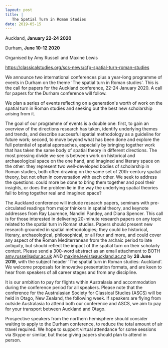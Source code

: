 ```yaml
---
layout: post
title: |
   The Spatial Turn in Roman Studies
date: 2019-05-15
---
```


Auckland, **January 22-24 2020**

Durham, **June 10-12
2020**

Organised by Amy Russell and Maxine
Lewis

<https://classicalstudies.org/scs-news/cfp-spatial-turn-roman-studies>

We
announce two international conferences plus a year-long programme of
events in Durham on the theme 'The spatial turn in Roman studies'. This
is the call for papers for the Auckland conference, 22-24 January 2020.
A call for papers for the Durham conference will follow.

We
plan a series of events reflecting on a generation's worth of work on
the spatial turn in Roman studies and seeking out the best new
scholarship arising from it.

The goal of our programme of
events is a double one: first, to gain an overview of the directions
research has taken, identify underlying themes and trends, and describe
successful spatial methodology as a guideline for future work; second,
to move beyond what has been done and explore the full potential of
spatial approaches, especially by bringing together work that has taken
the same body of spatial theory in different directions. The most
pressing divide we see is between work on historical and archaeological
space on the one hand, and imagined and literary space on the other:
they represent two well-developed bodies of scholarship in Roman
studies, both often drawing on the same set of 20th-century spatial
theory, but not often in conversation with each other. We seek to
address the questions: could more be done to bring them together and
pool their insights, or does the problem lie in the way the underlying
spatial theories fail to bring together real and imagined
space?

The Auckland conference will include research papers,
seminars with pre-circulated readings from major thinkers in spatial
theory, and keynote addresses from Ray Laurence, Nandini Pandey, and
Diana Spencer. This call is for those interested in delivering 20-minute
research papers on any topic related to the spatial turn in Roman
studies. Papers should present new research grounded in spatial
methodologies; they could be historical, literary, archaeological,
philosophical, or all four and more, and could cover any aspect of the
Roman Mediterranean from the archaic period to late antiquity, but
should reflect the impact of the spatial turn on their scholarly
context. Please send a 300-word abstract as an email attachment to BOTH
<amy.russell@dur.ac.uk> AND <maxine.lewis@auckland.ac.nz> by **28 June
2019**, with the subject header 'The spatial turn in Roman studies:
Auckland'. We welcome proposals for innovative presentation formats, and
are keen to hear from speakers of all career stages and from any
discipline.

It is our ambition to pay for flights within
Australasia and accommodation during the conference period for all
speakers. Please note that the conference for the Australasian Society
for Classical Studies (ASCS) will be held in Otago, New Zealand, the
following week. If speakers are flying from outside Australasia to
attend both our conference and ASCS, we aim to pay for your transport
between Auckland and Otago.

Prospective speakers from the
northern hemisphere should consider waiting to apply to the Durham
conference, to reduce the total amount of air travel required. We hope
to support virtual attendance for some sessions via Skype or similar,
but those giving papers should plan to attend in person.
